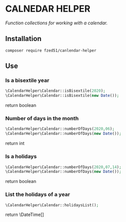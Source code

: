 # CALNEDAR HELPER

_Function collections for working with a calendar._

## Installation

```shell
composer require fzed51/canlendar-helper
```

## Use

### Is a bisextile year

```php
\CalendarHelper\Calendar::isBisextile(2020);
\CalendarHelper\Calendar::isBisextile(new Date());
```

return boolean

### Number of days in the month

```php
\CalendarHelper\Calendar::numberOfDays(2020,06);
\CalendarHelper\Calendar::numberOfDays(new Date());
```

return int

### Is a holidays

```php
\CalendarHelper\Calendar::numberOfDays(2020,07,14);
\CalendarHelper\Calendar::numberOfDays(new Date());
```

return boolean

### List the holidays of a year

```php
\CalendarHelper\Calendar::holidaysList();
```

return \DateTime[]
